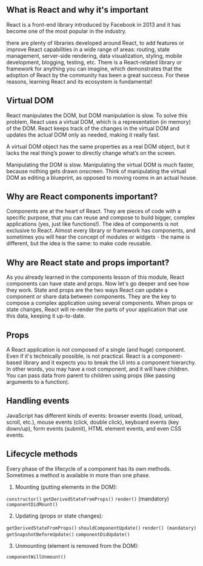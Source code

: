 ## What is React and why it's important

React is a front-end library introduced by Facebook in 2013 and it has become one of the most popular in the industry.

there are plenty of libraries developed around React, to add features or improve React capabilities in a wide range of areas: routing, state management, server-side rendering, data visualization, styling, mobile development, blogging, testing, etc. There is a React-related library or framework for anything you can imagine, which demonstrates that the adoption of React by the community has been a great success. For these reasons, learning React and its ecosystem is fundamental!

## Virtual DOM

React manipulates the DOM, but DOM manipulation is slow. To solve this problem, React uses a virtual DOM, which is a representation (in memory) of the DOM. React keeps track of the changes in the virtual DOM and updates the actual DOM only as needed, making it really fast.

A virtual DOM object has the same properties as a real DOM object, but it lacks the real thing’s power to directly change what’s on the screen.

Manipulating the DOM is slow. Manipulating the virtual DOM is much faster, because nothing gets drawn onscreen. Think of manipulating the virtual DOM as editing a blueprint, as opposed to moving rooms in an actual house.

## Why are React components important?

Components are at the heart of React. They are pieces of code with a specific purpose, that you can reuse and compose to build bigger, complex applications (yes, just like functions!). The idea of components is not exclusive to React. Almost every library or framework has components, and sometimes you will hear the concept of modules or widgets - the name is different, but the idea is the same: to make code reusable.

## Why are React state and props important?

As you already learned in the components lesson of this module, React components can have state and props. Now let's go deeper and see how they work. State and props are the two ways React can update a component or share data between components. They are the key to compose a complex application using several components. When props or state changes, React will re-render the parts of your application that use this data, keeping it up-to-date.

## Props

A React application is not composed of a single (and huge) component. Even if it's technically possible, is not practical. React is a component-based library and it expects you to break the UI into a component hierarchy. In other words, you may have a root component, and it will have children. You can pass data from parent to children using props (like passing arguments to a function).

## Handling events

JavaScript has different kinds of events: browser events (load, unload, scroll, etc.), mouse events (click, double click), keyboard events (key down/up), form events (submit), HTML element events, and even CSS events.

## Lifecycle methods

Every phase of the lifecycle of a component has its own methods. Sometimes a method is available in more than one phase.

1. Mounting (putting elements in the DOM):

`constructor()`
`getDerivedStateFromProps()`
`render()` (mandatory)
`componentDidMount()`

2. Updating (props or state changes):

`getDerivedStateFromProps()`
`shouldComponentUpdate()`
`render() (mandatory)`
`getSnapshotBeforeUpdate()`
`componentDidUpdate()`

3. Unmounting (element is removed from the DOM):

`componentWillUnmount()`


